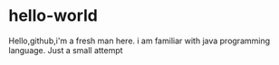 # hello-world

Hello,github,i'm a fresh man here.
i am familiar with java programming language.
Just a small attempt
